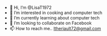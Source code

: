- 👋 Hi, I’m @LisaT1972
- 👀 I’m interested in cooking and computer tech 
- 🌱 I’m currently learning about computer tech
- 💞️ I’m looking to collaborate on Facebook 
- 📫 How to reach me.. ltheriault72@gmail.com

<!---
LisaT1972/LisaT1972 is a ✨ special ✨ repository because its `README.md` (this file) appears on your GitHub profile.
You can click the Preview link to take a look at your changes.
--->
